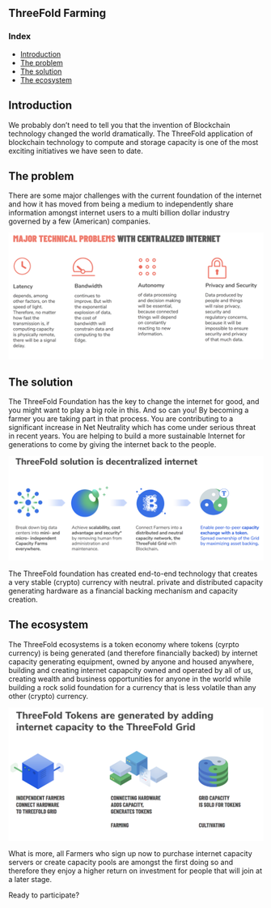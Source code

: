 ## ThreeFold Farming

### Index
- [Introduction](#introduction)
- [The problem](#theproblem)
- [The solution](#thesolution)
- [The ecosystem](#theecosystem)

<a id='introduction'></a>
## Introduction
We probably don’t need to tell you that the invention of Blockchain technology changed the world dramatically. The ThreeFold application of blockchain technology to compute and storage capacity is one of the most exciting initiatives we have seen to date.

<a id='theproblem'></a>
## The problem
There are some major challenges with the current foundation of the internet and how it has moved from being a medium to independently share information amongst internet users to a multi billion dollar industry governed by a few (American) companies.

![](../images/problem.png)

<a id='thesolution'></a>
## The solution
The ThreeFold Foundation has the key to change the internet for good, and you might want to play a big role in this. And so can you! By becoming a farmer you are taking part in that process. You are contributing to a significant increase in Net Neutrality which has come under serious threat in recent years. You are helping to build a more sustainable Internet for generations to come by giving the internet back to the people.

![](../images/TF_solution.png)

The ThreeFold foundation has created end-to-end technology that creates a very stable (crypto) currency with neutral. private and distributed capacity generating hardware as a financial backing mechanism and capacity creation.

<a id='theecosystem'></a>
## The ecosystem
The ThreeFold ecosystems is a token economy where tokens (cyrpto currency) is being generated (and therefore financially backed) by internet capacity generating equipment, owned by anyone and housed anywhere, building and creating internet capapcity owned and operated by all of us, creating wealth and business opportunities for anyone in the world while building a rock solid foundation for a currency that is less volatile than any other (crypto) currency.

![](../images/TF_ecosystem.png)

What is more, all Farmers who sign up now to purchase internet capacity servers or create capacity pools are amongst the first doing so and therefore they enjoy a higher return on investment for people that will join at a later stage.

Ready to participate?
